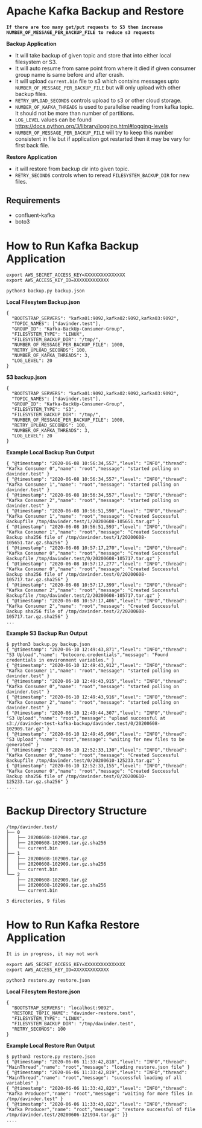 # Apache Kafka Backup and Restore
**`If there are too many get/put requests to S3 then increase NUMBER_OF_MESSAGE_PER_BACKUP_FILE to reduce s3 requests`**

**Backup Application**
* It will take backup of given topic and store that into either local filesystem or S3.
* It will auto resume from same point from where it died if given consumer group name is same before and after crash.
* it will upload `current.bin` file to s3 which contains messages upto `NUMBER_OF_MESSAGE_PER_BACKUP_FILE`
but will only upload with other backup files.
* `RETRY_UPLOAD_SECONDS` controls upload to s3 or other cloud storage.
* `NUMBER_OF_KAFKA_THREADS` is used to parallelise reading from kafka topic.
It should not be more than number of partitions.
* `LOG_LEVEL` values can be found https://docs.python.org/3/library/logging.html#logging-levels
* `NUMBER_OF_MESSAGE_PER_BACKUP_FILE` will try to keep this number consistent in file
but if application got restarted then it may be vary for first back file.

**Restore Application**
* it will restore from backup dir into given topic.
* `RETRY_SECONDS` controls when to reread `FILESYSTEM_BACKUP_DIR` for new files.

## Requirements
* confluent-kafka
* boto3

# How to Run Kafka Backup Application
```
export AWS_SECRET_ACCESS_KEY=XXXXXXXXXXXXXXX
export AWS_ACCESS_KEY_ID=XXXXXXXXXXXXX

python3 backup.py backup.json
```

**Local Filesytem Backup.json**
```
{
  "BOOTSTRAP_SERVERS": "kafka01:9092,kafka02:9092,kafka03:9092",
  "TOPIC_NAMES": ["davinder.test"],
  "GROUP_ID": "Kafka-BackUp-Consumer-Group",
  "FILESYSTEM_TYPE": "LINUX",
  "FILESYSTEM_BACKUP_DIR": "/tmp/",
  "NUMBER_OF_MESSAGE_PER_BACKUP_FILE": 1000,
  "RETRY_UPLOAD_SECONDS": 100,
  "NUMBER_OF_KAFKA_THREADS": 3,
  "LOG_LEVEL": 20
}
```

**S3 backup.json**
```
{
  "BOOTSTRAP_SERVERS": "kafka01:9092,kafka02:9092,kafka03:9092",
  "TOPIC_NAMES": ["davinder.test"],
  "GROUP_ID": "Kafka-BackUp-Consumer-Group",
  "FILESYSTEM_TYPE": "S3",
  "FILESYSTEM_BACKUP_DIR": "/tmp/",
  "NUMBER_OF_MESSAGE_PER_BACKUP_FILE": 1000,
  "RETRY_UPLOAD_SECONDS": 100,
  "NUMBER_OF_KAFKA_THREADS": 3,
  "LOG_LEVEL": 20
}
```
**Example Local Backup Run Output**
```
{ "@timestamp": "2020-06-08 10:56:34,557","level": "INFO","thread": "Kafka Consumer 0","name": "root","message": "started polling on davinder.test" }
{ "@timestamp": "2020-06-08 10:56:34,557","level": "INFO","thread": "Kafka Consumer 1","name": "root","message": "started polling on davinder.test" }
{ "@timestamp": "2020-06-08 10:56:34,557","level": "INFO","thread": "Kafka Consumer 2","name": "root","message": "started polling on davinder.test" }
{ "@timestamp": "2020-06-08 10:56:51,590","level": "INFO","thread": "Kafka Consumer 1","name": "root","message": "Created Successful Backupfile /tmp/davinder.test/1/20200608-105651.tar.gz" }
{ "@timestamp": "2020-06-08 10:56:51,593","level": "INFO","thread": "Kafka Consumer 1","name": "root","message": "Created Successful Backup sha256 file of /tmp/davinder.test/1/20200608-105651.tar.gz.sha256" }
{ "@timestamp": "2020-06-08 10:57:17,270","level": "INFO","thread": "Kafka Consumer 0","name": "root","message": "Created Successful Backupfile /tmp/davinder.test/0/20200608-105717.tar.gz" }
{ "@timestamp": "2020-06-08 10:57:17,277","level": "INFO","thread": "Kafka Consumer 0","name": "root","message": "Created Successful Backup sha256 file of /tmp/davinder.test/0/20200608-105717.tar.gz.sha256" }
{ "@timestamp": "2020-06-08 10:57:17,399","level": "INFO","thread": "Kafka Consumer 2","name": "root","message": "Created Successful Backupfile /tmp/davinder.test/2/20200608-105717.tar.gz" }
{ "@timestamp": "2020-06-08 10:57:17,406","level": "INFO","thread": "Kafka Consumer 2","name": "root","message": "Created Successful Backup sha256 file of /tmp/davinder.test/2/20200608-105717.tar.gz.sha256" }
...
```
**Example S3 Backup Run Output**
```
$ python3 backup.py backup.json
{ "@timestamp": "2020-06-10 12:49:43,871","level": "INFO","thread": "S3 Upload","name": "botocore.credentials","message": "Found credentials in environment variables." }
{ "@timestamp": "2020-06-10 12:49:43,912","level": "INFO","thread": "Kafka Consumer 1","name": "root","message": "started polling on davinder.test" }
{ "@timestamp": "2020-06-10 12:49:43,915","level": "INFO","thread": "Kafka Consumer 0","name": "root","message": "started polling on davinder.test" }
{ "@timestamp": "2020-06-10 12:49:43,916","level": "INFO","thread": "Kafka Consumer 2","name": "root","message": "started polling on davinder.test" }
{ "@timestamp": "2020-06-10 12:49:44,307","level": "INFO","thread": "S3 Upload","name": "root","message": "upload successful at s3://davinder-test-kafka-backup/davinder.test/0/20200608-102909.tar.gz" }
{ "@timestamp": "2020-06-10 12:49:45,996","level": "INFO","thread": "S3 Upload","name": "root","message": "waiting for new files to be generated" }
{ "@timestamp": "2020-06-10 12:52:33,130","level": "INFO","thread": "Kafka Consumer 0","name": "root","message": "Created Successful Backupfile /tmp/davinder.test/0/20200610-125233.tar.gz" }
{ "@timestamp": "2020-06-10 12:52:33,155","level": "INFO","thread": "Kafka Consumer 0","name": "root","message": "Created Successful Backup sha256 file of /tmp/davinder.test/0/20200610-125233.tar.gz.sha256" }
....
```

# Backup Directory Structure
```
/tmp/davinder.test/
├── 0
│   ├── 20200608-102909.tar.gz
│   ├── 20200608-102909.tar.gz.sha256
│   └── current.bin
├── 1
│   ├── 20200608-102909.tar.gz
│   ├── 20200608-102909.tar.gz.sha256
│   └── current.bin
└── 2
    ├── 20200608-102909.tar.gz
    ├── 20200608-102909.tar.gz.sha256
    └── current.bin

3 directories, 9 files
```

# How to Run Kafka Restore Application
`It is in progress, it may not work`

```
export AWS_SECRET_ACCESS_KEY=XXXXXXXXXXXXXXX
export AWS_ACCESS_KEY_ID=XXXXXXXXXXXXX

python3 restore.py restore.json
```

**Local Filesytem Restore.json**
```
{
  "BOOTSTRAP_SERVERS": "localhost:9092",
  "RESTORE_TOPIC_NAME": "davinder-restore.test",
  "FILESYSTEM_TYPE": "LINUX",
  "FILESYSTEM_BACKUP_DIR": "/tmp/davinder.test",
  "RETRY_SECONDS": 100
}
```

**Example Local Restore Run Output**
```
$ python3 restore.py restore.json
{ "@timestamp": "2020-06-06 11:33:42,818","level": "INFO","thread": "MainThread","name": "root","message": "loading restore.json file" }
{ "@timestamp": "2020-06-06 11:33:42,819","level": "INFO","thread": "MainThread","name": "root","message": "successful loading of all variables" }
{ "@timestamp": "2020-06-06 11:33:42,823","level": "INFO","thread": "Kafka Producer","name": "root","message": "waiting for more files in /tmp/davinder.test" }
{ "@timestamp": "2020-06-06 11:33:43,822","level": "INFO","thread": "Kafka Producer","name": "root","message": "restore successful of file /tmp/davinder.test/20200606-121934.tar.gz" }}
....
```